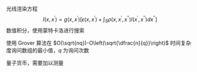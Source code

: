 光线渲染方程
$$
I\left(x, x^{\prime}\right)=g\left(x, x^{\prime}\right)\left[\epsilon\left(x, x^{\prime}\right)+\int_S \rho\left(x, x^{\prime}, x^{\prime \prime}\right) I\left(x^{\prime}, x^{\prime \prime}\right) d x^{\prime \prime}\right]
$$
数值积分，使用蒙特卡洛进行搜索

使用 Grover 算法在 $O(\sqrt{nq})-O\left(\sqrt{\dfrac{n}{q}}\right)$ 时间复杂度询问数组的最小值，$q$ 为询问次数

量子货币，需要加以测量